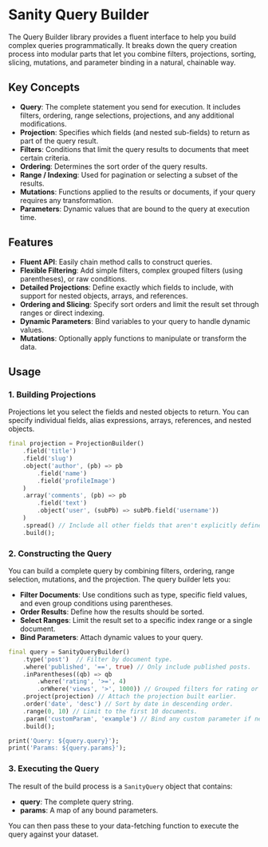 # Sanity Query Builder

The Query Builder library provides a fluent interface to help you build complex queries programmatically. It breaks down the query creation process into modular parts that let you combine filters, projections, sorting, slicing, mutations, and parameter binding in a natural, chainable way.

## Key Concepts

- **Query**: The complete statement you send for execution. It includes filters, ordering, range selections, projections, and any additional modifications.
- **Projection**: Specifies which fields (and nested sub-fields) to return as part of the query result.
- **Filters**: Conditions that limit the query results to documents that meet certain criteria.
- **Ordering**: Determines the sort order of the query results.
- **Range / Indexing**: Used for pagination or selecting a subset of the results.
- **Mutations**: Functions applied to the results or documents, if your query requires any transformation.
- **Parameters**: Dynamic values that are bound to the query at execution time.

## Features

- **Fluent API**: Easily chain method calls to construct queries.
- **Flexible Filtering**: Add simple filters, complex grouped filters (using parentheses), or raw conditions.
- **Detailed Projections**: Define exactly which fields to include, with support for nested objects, arrays, and references.
- **Ordering and Slicing**: Specify sort orders and limit the result set through ranges or direct indexing.
- **Dynamic Parameters**: Bind variables to your query to handle dynamic values.
- **Mutations**: Optionally apply functions to manipulate or transform the data.

## Usage

### 1. Building Projections

Projections let you select the fields and nested objects to return. You can specify individual fields, alias expressions, arrays, references, and nested objects.

```dart
final projection = ProjectionBuilder()
    .field('title')
    .field('slug')
    .object('author', (pb) => pb
        .field('name')
        .field('profileImage')
    )
    .array('comments', (pb) => pb
        .field('text')
        .object('user', (subPb) => subPb.field('username'))
    )
    .spread() // Include all other fields that aren't explicitly defined.
    .build();
```

### 2. Constructing the Query

You can build a complete query by combining filters, ordering, range selection, mutations, and the projection. The query builder lets you:

- **Filter Documents**: Use conditions such as type, specific field values, and even group conditions using parentheses.
- **Order Results**: Define how the results should be sorted.
- **Select Ranges**: Limit the result set to a specific index range or a single document.
- **Bind Parameters**: Attach dynamic values to your query.

```dart
final query = SanityQueryBuilder()
    .type('post')  // Filter by document type.
    .where('published', '==', true) // Only include published posts.
    .inParentheses((qb) => qb
        .where('rating', '>=', 4)
        .orWhere('views', '>', 1000)) // Grouped filters for rating or views.
    .project(projection) // Attach the projection built earlier.
    .order('date', 'desc') // Sort by date in descending order.
    .range(0, 10) // Limit to the first 10 documents.
    .param('customParam', 'example') // Bind any custom parameter if needed.
    .build();

print('Query: ${query.query}');
print('Params: ${query.params}');
```

### 3. Executing the Query

The result of the build process is a `SanityQuery` object that contains:

- **query**: The complete query string.
- **params**: A map of any bound parameters.

You can then pass these to your data-fetching function to execute the query against your dataset.